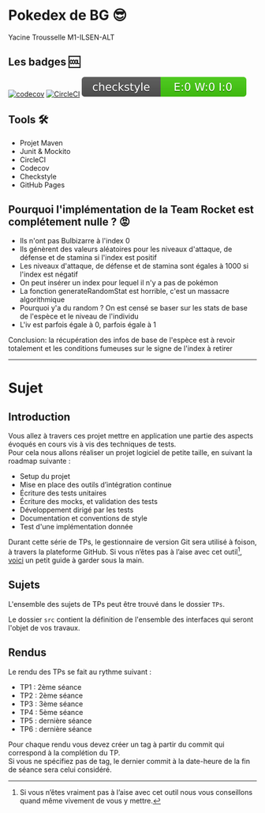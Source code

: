 # Pokedex de BG 😎

Yacine Trousselle M1-ILSEN-ALT

## Les badges 🆒

[![codecov](https://codecov.io/gh/YacineTrousselle/ceri-m1-techniques-de-test/graph/badge.svg?token=IQYS58XCAH)](https://codecov.io/gh/YacineTrousselle/ceri-m1-techniques-de-test)
[![CircleCI](https://dl.circleci.com/status-badge/img/gh/YacineTrousselle/ceri-m1-techniques-de-test/tree/master.svg?style=svg)](https://dl.circleci.com/status-badge/redirect/gh/YacineTrousselle/ceri-m1-techniques-de-test/tree/master)
![Checkstyle](./badges/checkstyle-result.svg)

## Tools 🛠️

- Projet Maven
- Junit & Mockito
- CircleCI
- Codecov
- Checkstyle
- GitHub Pages

## Pourquoi l'implémentation de la Team Rocket est complétement nulle ? 😡

* Ils n'ont pas Bulbizarre à l'index 0
* Ils génèrent des valeurs aléatoires pour les niveaux d'attaque, de défense et de stamina si l'index est positif
* Les niveaux d'attaque, de défense et de stamina sont égales à 1000 si l'index est négatif
* On peut insérer un index pour lequel il n'y a pas de pokémon
* La fonction generateRandomStat est horrible, c'est un massacre algorithmique
* Pourquoi y'a du random ? On est censé se baser sur les stats de base de l'espèce et le niveau de l'individu
* L'iv est parfois égale à 0, parfois égale à 1

Conclusion: la récupération des infos de base de l'espèce est à revoir totalement et les conditions fumeuses sur le
signe de l'index à retirer

---

# Sujet

## Introduction

Vous allez à travers ces projet mettre en application une partie des aspects évoqués en cours vis à vis des techniques
de tests.  
Pour cela nous allons réaliser un projet logiciel de petite taille, en suivant la roadmap suivante :

- Setup du projet
- Mise en place des outils d’intégration continue
- Écriture des tests unitaires
- Écriture des mocks, et validation des tests
- Développement dirigé par les tests
- Documentation et conventions de style
- Test d'une implémentation donnée

Durant cette série de TPs, le gestionnaire de version Git sera utilisé à foison, à travers la plateforme GitHub. Si vous
n’êtes pas à l’aise avec cet outil[^1], [voici](http://rogerdudler.github.io/git-guide/) un petit guide à garder sous la
main.

## Sujets

L'ensemble des sujets de TPs peut être trouvé dans le dossier `TPs`.

Le dossier `src` contient la définition de l'ensemble des interfaces qui seront l'objet de vos travaux.

## Rendus

Le rendu des TPs se fait au rythme suivant :

- TP1 : 2ème séance
- TP2 : 2ème séance
- TP3 : 3ème séance
- TP4 : 5ème séance
- TP5 : dernière séance
- TP6 : dernière séance

Pour chaque rendu vous devez créer un tag à partir du commit qui correspond à la complétion du TP.  
Si vous ne spécifiez pas de tag, le dernier commit à la date-heure de la fin de séance sera celui considéré.

[^1]: Si vous n’êtes vraiment pas à l’aise avec cet outil nous vous conseillons quand même vivement de vous y mettre.
